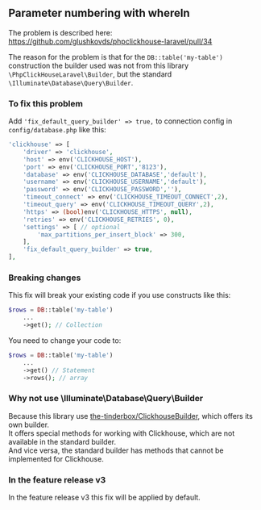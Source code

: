 ## Parameter numbering with whereIn

The problem is described here: https://github.com/glushkovds/phpclickhouse-laravel/pull/34

The reason for the problem is that for the `DB::table('my-table')` construction 
the builder used was not from this library `\PhpClickHouseLaravel\Builder`, 
but the standard `\Illuminate\Database\Query\Builder`.

### To fix this problem

Add `'fix_default_query_builder' => true,` to connection config in `config/database.php` like this:

```php
'clickhouse' => [
    'driver' => 'clickhouse',
    'host' => env('CLICKHOUSE_HOST'),
    'port' => env('CLICKHOUSE_PORT','8123'),
    'database' => env('CLICKHOUSE_DATABASE','default'),
    'username' => env('CLICKHOUSE_USERNAME','default'),
    'password' => env('CLICKHOUSE_PASSWORD',''),
    'timeout_connect' => env('CLICKHOUSE_TIMEOUT_CONNECT',2),
    'timeout_query' => env('CLICKHOUSE_TIMEOUT_QUERY',2),
    'https' => (bool)env('CLICKHOUSE_HTTPS', null),
    'retries' => env('CLICKHOUSE_RETRIES', 0),
    'settings' => [ // optional
        'max_partitions_per_insert_block' => 300,
    ],
    'fix_default_query_builder' => true,
],
```

### Breaking changes

This fix will break your existing code if you use constructs like this:
```php
$rows = DB::table('my-table')
    ...
    ->get(); // Collection
```
You need to change your code to:
```php
$rows = DB::table('my-table')
    ...
    ->get() // Statement
    ->rows(); // array
```

### Why not use \Illuminate\Database\Query\Builder

Because this library use [the-tinderbox/ClickhouseBuilder](https://github.com/the-tinderbox/ClickhouseBuilder), 
which offers its own builder.  
It offers special methods for working with Clickhouse, which are not available in the standard builder.  
And vice versa, the standard builder has methods that cannot be implemented for Clickhouse.

### In the feature release v3
In the feature release v3 this fix will be applied by default.

